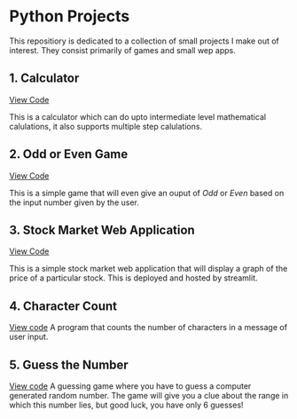 # Python Projects
This repositiory is dedicated to a collection of small projects I make out of interest. They consist primarily of games and small wep apps. 

## 1. Calculator
[View Code](https://github.com/evil-in/python-projects/blob/master/calculator.py)
>
This is a calculator which can do upto intermediate level mathematical calulations, it also supports multiple step calulations. 

## 2. Odd or Even Game
[View Code](https://github.com/evil-in/python-projects/blob/master/OddOrEven.py)
>
This is a simple game that will even give an ouput of *Odd* or *Even* based on the input number given by the user. 

## 3. Stock Market Web Application
[View Code](https://github.com/evil-in/python-projects/blob/master/stock.py)
>
This is a simple stock market web application that will display a graph of the price of a particular stock. 
This is deployed and hosted by streamlit. 

## 4. Character Count
[View code](https://github.com/evil-in/python-projects/blob/master/count_the_characters.py)
A program that counts the number of characters in a message of user input. 

## 5. Guess the Number
[View code](https://github.com/evil-in/python-projects/blob/master/guess_the_number.py)
A guessing game where you have to guess a computer generated random number. The game will give you a clue about the range in which this number lies, but good luck, you have only 6 guesses!

